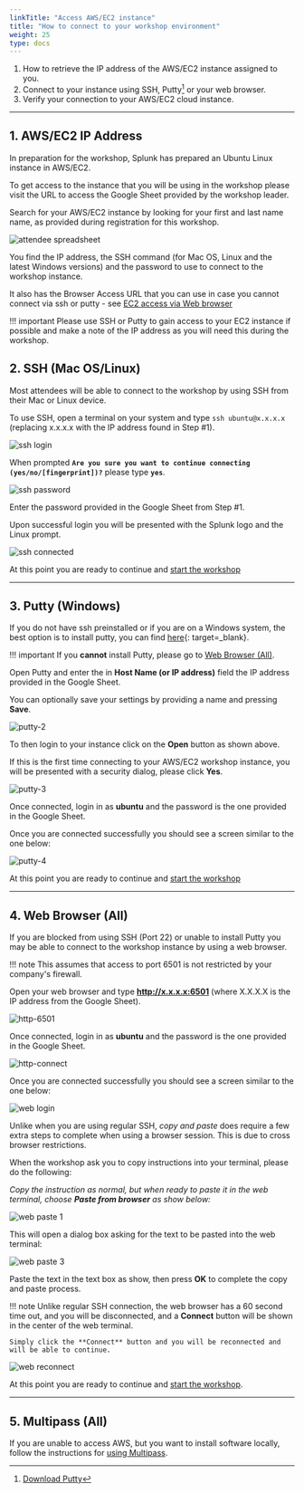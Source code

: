 ```yaml
---
linkTitle: "Access AWS/EC2 instance"
title: "How to connect to your workshop environment"
weight: 25
type: docs
---
```


1. How to retrieve the IP address of the AWS/EC2 instance assigned to you.
2. Connect to your instance using SSH, Putty[^1] or your web browser.
3. Verify your connection to your AWS/EC2 cloud instance.

---

## 1. AWS/EC2 IP Address

In preparation for the workshop, Splunk has prepared an Ubuntu Linux instance in AWS/EC2.

To get access to the instance that you will be using in the workshop please visit the URL to access the Google Sheet provided by the workshop leader.

Search for your AWS/EC2 instance by looking for your first  and last name name, as provided during registration for this workshop.

![attendee spreadsheet](../images/intro/spreadsheet-info.png)

You find the IP address, the SSH command (for Mac OS, Linux and the latest Windows versions) and the password to use to connect to the workshop instance.

It also has the Browser Access URL that you can use in case you cannot connect via ssh or putty - see [EC2 access via Web browser](../connect-info/#web-browser-all)

!!! important
    Please use SSH or Putty  to gain access to your EC2 instance if possible and
    make a note of the IP address as you will need this during the workshop.

## 2. SSH (Mac OS/Linux)

Most attendees will be able to connect to the workshop by using SSH from their Mac or Linux device.

To use SSH, open a terminal on your system and type `ssh ubuntu@x.x.x.x` (replacing x.x.x.x with the IP address found in Step #1).

![ssh login](../images/intro/ssh-1.png)

When prompted **`Are you sure you want to continue connecting (yes/no/[fingerprint])?`** please type **`yes`**.

![ssh password](../images/intro/ssh-2.png)

Enter the password provided in the Google Sheet from Step #1.

Upon successful login you will be presented with the Splunk logo and the Linux prompt.

![ssh connected](../images/intro/ssh-3.png)

At this point you are ready to continue and [start the workshop](../../otel/k3s/)

---

## 3. Putty (Windows)

If you do not have ssh preinstalled or if you are on a Windows system,  the best option is to install putty, you can find [here](https://www.putty.org/){: target=_blank}.

!!! important
    If you **cannot** install Putty, please go to [Web Browser (All)](../connect-info/#web-browser-all).

Open Putty and enter the in **Host Name (or IP address)** field the IP address provided in the Google Sheet.

You can optionally save your settings by providing a name and pressing **Save**.

![putty-2](../images/intro/putty-settings.png)

To then login to your instance click on the **Open** button as shown above.

If this is the first time connecting to your AWS/EC2 workshop instance, you will be presented with a security dialog, please click **Yes**.

![putty-3](../images/intro/putty-security.png)

Once connected, login in as **ubuntu** and the password is the one provided in the Google Sheet.

Once you are connected successfully you should see a screen similar to the one below:

![putty-4](../images/intro/putty-loggedin.png)

At this point you are ready to continue and [start the workshop](../../otel/k3s/)

---

## 4. Web Browser (All)

If you are blocked from using SSH (Port 22) or unable to install Putty you may be able to connect to the workshop instance by using a web browser.

!!! note
    This assumes that access to port 6501 is not restricted by your company's firewall.

Open your web browser and type **http://x.x.x.x:6501** (where X.X.X.X is the IP address from the Google Sheet).

![http-6501](../images/intro/shellinabox-url.png)

Once connected, login in as **ubuntu** and the password is the one provided in the Google Sheet.

![http-connect](../images/intro/shellinabox-connect.png)

Once you are connected successfully you should see a screen similar to the one below:

![web login](../images/intro/shellinabox-login.png)

Unlike when you are using regular SSH, *copy and paste* does require a few extra steps to complete when using a browser session. This is due to cross browser restrictions.

When the workshop ask you to copy instructions into your terminal, please do the following:

*Copy the instruction as normal, but when ready to paste it in the web terminal, choose **Paste from browser** as show below:*

![web paste 1](../images/intro/shellinabox-paste-browser.png)

This will open a dialog box asking for the text to be pasted into the web terminal:

![web paste 3](../images/intro/shellinabox-example-1.png)

Paste the text in the text box as show, then press **OK** to complete the copy and paste process.

!!! note
    Unlike regular SSH connection, the web browser has a 60 second time out, and you will be disconnected, and a **Connect** button will be shown in the center of the web terminal.

    Simply click the **Connect** button and you will be reconnected and will be able to continue.

 ![web reconnect](../images/intro/shellinabox-reconnect.png)

At this point you are ready to continue and [start the workshop](../../otel/k3s/).

---

## 5. Multipass (All)

If you are unable to access AWS, but you want to install software locally, follow the instructions for [using Multipass](https://github.com/signalfx/observability-workshop/tree/master/multipass/README.md).

[^1]: [Download Putty](https://www.chiark.greenend.org.uk/~sgtatham/putty/)
